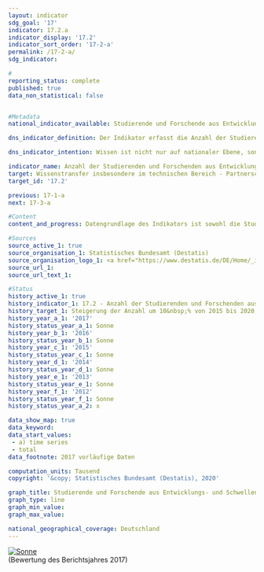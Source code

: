 ```yaml
---                   
layout: indicator                   
sdg_goal: '17'                   
indicator: 17.2.a                   
indicator_display: '17.2'                   
indicator_sort_order: '17-2-a'                   
permalink: /17-2-a/                   
sdg_indicator:                    

#                   
reporting_status: complete                   
published: true                   
data_non_statistical: false                   


#Metadata                   
national_indicator_available: Studierende und Forschende aus Entwicklungs- und Schwellenländern in Deutschland                   

dns_indicator_definition: Der Indikator erfasst die Anzahl der Studierenden und Forschenden aus Entwicklungs- und Schwellenländern pro Jahr bzw. Semester. Hierbei wird die Anzahl der Studierenden und Forschenden aus den am wenigsten entwickelten Ländern (Least Developed Countries, LDCs) gesondert ausgewiesen.<sub> Text aus dem Indikatorenbericht 2018</sub>                   

dns_indicator_intention: Wissen ist nicht nur auf nationaler Ebene, sondern auch im globalen Maßstab ein zentraler Treiber nachhaltiger Entwicklung. Die Stärkung des internationalen Wissensaustauschs durch Deutschland ist hierfür eine wichtige Maßnahme. Ziel der Bundesregierung ist es deshalb, die Summe der Studierenden und Forschenden aus Entwicklungs- und Schwellenländern von 2015 bis 2020 um 10&nbsp;% zu steigern und die Anzahl anschließend zu verstetigen.<sub> Text aus dem Indikatorenbericht 2018</sub>                   

indicator_name: Anzahl der Studierenden und Forschenden aus Entwicklungsländern sowie LDCs pro Jahr                   
target: Wissenstransfer insbesondere im technischen Bereich - Partnerschaften zur Erreichung der Ziele                   
target_id: '17.2'                   

previous: 17-1-a                   
next: 17-3-a                   

#Content                    
content_and_progress: Datengrundlage des Indikators ist sowohl die Studierendenstatistik als auch die Statistik des Hochschulpersonals des Statistischen Bundesamtes. Beides sind Vollerhebungen auf der Basis der Verwaltungsdaten der Hochschulen. Der Indikator umfasst die Studierenden im Wintersemester des jeweiligen Jahres. Die Forschenden werden hingegen zum Stichtag 1. Dezember erhoben. Unter Forschenden wird hierbei das haupt- und nebenberufliche wissenschaftliche Personal an deutschen Hochschulen (ohne studentische Hilfskräfte) verstanden. Promotionsstudierende, die als Studierende an einer Hochschule immatrikuliert sind und zugleich als wissenschaftliches Personal arbeiten, können zu Doppelzählungen im Indikator führen.<br><br>Die Gesamtzahl aller Studierenden und Forschenden aus Entwicklungs- und Schwellenländern an deutschen Hochschulen im Jahr 2017 betrug 247&nbsp;433. Mit 92,9&nbsp;% machten dabei die Studierenden den weitaus größeren Anteil am Wert des Indikators aus.<br><br>Im Wintersemester 2017/18 waren 229&nbsp;881 Studierende aus Entwicklungs- und Schwellenländern an deutschen Hochschulen immatrikuliert. Das entspricht 8,1&nbsp;% aller Immatrikulierten. Die Anzahl der Studierenden aus Entwicklungs- und Schwellenländern ist seit 2005 (126&nbsp;672 Studierende) stetig gestiegen – nur im Jahr 2007 gab es einen Rückgang. Der Anstieg im Wintersemester 2017/18 im Vergleich zum Vorjahr (214&nbsp;813 Studierende im Wintersemester 2016/17) lag bei 7,0&nbsp;%. Im Wintersemester 2017/18 kamen 10&nbsp;574 Studierende aus LDCs und somit 4,5&nbsp;% mehr als im Vorjahr.<br><br>Von den 229&nbsp;881 Studierenden aus Entwicklungs- und Schwellenländern, die im Wintersemester 2017/18 an deutschen Hochschulen immatrikuliert waren, kamen 39&nbsp;338 aus der Türkei, 39&nbsp;541 aus China sowie 17&nbsp;570 Studierende aus Indien. Insgesamt waren 43,2&nbsp;% davon Studentinnen. Während aus den europäischen Entwicklungs- und Schwellenländern mit 53,5&nbsp;% etwa gleich viele Frauen und Männer in Deutschland studieren, kommen aus Ozeanien etwas mehr als ein Drittel Studentinnen (33,3&nbsp;%). Unter den Studierenden aus LDCs betrug der Frauenanteil ein Viertel (25,5&nbsp;%).<br><br>Im Jahr 2017 waren 17&nbsp;552 Forscherinnen und Forscher aus Entwicklungs- und Schwellenländern Teil des wissenschaftlichen Personals an deutschen Hochschulen. Damit machten diese einen Anteil von 4,4&nbsp;% am gesamten wissenschaftlichen Personal an deutschen Hochschulen aus. Im Vergleich zum Vorjahr ist ihre Anzahl um 10,6&nbsp;% gestiegen, seit 2005 hat sie sich mehr als verdoppelt. 649 Forschende kamen im Jahr 2017 aus LDCs (0,2&nbsp;% des gesamten wissenschaftlichen Personals). Im Vorjahr waren es 558 Forschende. Dies entspricht einem Zuwachs von 16,3&nbsp;%.<br><br>Insgesamt steigt die Anzahl der aus Entwicklungs- und Schwellenländern stammenden Studierenden und Forschenden seit dem Jahr 2007 kontinuierlich an. Bei Fortsetzung dieser bisherigen Entwicklung könnte das Ziel für das Jahr 2020 erreicht werden.<sub> Text aus dem Indikatorenbericht 2018</sub>                   

#Sources
source_active_1: true                           
source_organisation_1: Statistisches Bundesamt (Destatis)                           
source_organisation_logo_1: <a href="https://www.destatis.de/DE/Home/_inhalt.html"><img src="https://g205sdgs.github.io/sdg-indicators/public/logos/destatis.png" alt="Logo Destatis" title="Klicken Sie hier um zu der Homepage der Organisation zu gelangen" /></a>                           
source_url_1:                            
source_url_text_1:                            

#Status                   
history_active_1: true                   
history_indicator_1: 17.2 - Anzahl der Studierenden und Forschenden aus Entwicklungsländern sowie LDCs pro Jahr                   
history_target_1: Steigerung der Anzahl um 10&nbsp;% von 2015 bis 2020, anschließend Verstetigung
history_year_a_1: '2017'                           
history_status_year_a_1: Sonne
history_year_b_1: '2016'                           
history_status_year_b_1: Sonne
history_year_c_1: '2015'                           
history_status_year_c_1: Sonne
history_year_d_1: '2014'                           
history_status_year_d_1: Sonne
history_year_e_1: '2013'                           
history_status_year_e_1: Sonne
history_year_f_1: '2012'                           
history_status_year_f_1: Sonne
history_status_year_a_2: x

data_show_map: true                   
data_keyword:                    
data_start_values: 
 - a) time series
 - total                   
data_footnote: 2017 vorläufige Daten                   

computation_units: Tausend                   
copyright: '&copy; Statistisches Bundesamt (Destatis), 2020'                   

graph_title: Studierende und Forschende aus Entwicklungs- und Schwellenländern in Deutschland                   
graph_type: line                   
graph_min_value:                    
graph_max_value:                    

national_geographical_coverage: Deutschland                   
---
```

<div>                           
  <div class="my-header">                           
    <a href="https://sustainabledevelopment-deutschland.github.io/status/"><img src="https://g205sdgs.github.io/sdg-indicators/public/Wettersymbole/Sonne.png" title="Bei Fortsetzung der Entwicklung beträgt die Abweichung vom Zielwert weniger als 5&nbsp;% der Differenz zwischen Zielwert und aktuellem Wert" alt="Sonne" />                           
    </a>                           
  </div>
  <div class="my-header-note">
    <span>(Bewertung des Berichtsjahres 2017)</span>
  </div>                           
</div>